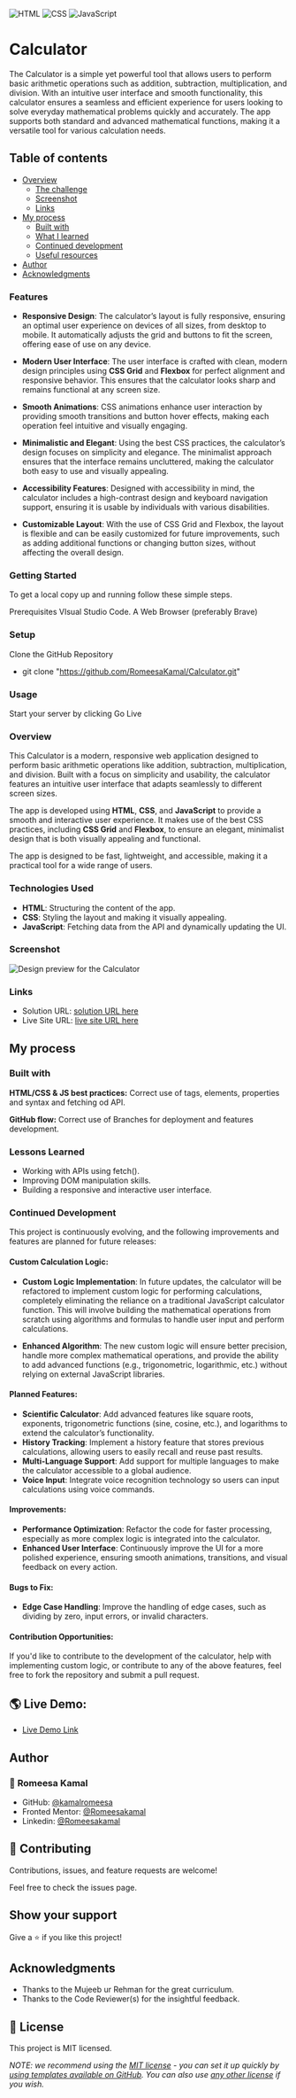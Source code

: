 ![HTML](https://img.shields.io/badge/-HTML-orange) ![CSS](https://img.shields.io/badge/-CSS-blue) ![JavaScript](https://img.shields.io/badge/-JavaScript-yellow)


# Calculator

The Calculator is a simple yet powerful tool that allows users to perform basic arithmetic operations such as addition, subtraction, multiplication, and division. With an intuitive user interface and smooth functionality, this calculator ensures a seamless and efficient experience for users looking to solve everyday mathematical problems quickly and accurately. The app supports both standard and advanced mathematical functions, making it a versatile tool for various calculation needs.

## Table of contents

- [Overview](#overview)
  - [The challenge](#the-challenge)
  - [Screenshot](#screenshot)
  - [Links](#links)
- [My process](#my-process)
  - [Built with](#built-with)
  - [What I learned](#what-i-learned)
  - [Continued development](#continued-development)
  - [Useful resources](#useful-resources)
- [Author](#author)
- [Acknowledgments](#acknowledgments)

### Features

- **Responsive Design**: The calculator’s layout is fully responsive, ensuring an optimal user experience on devices of all sizes, from desktop to mobile. It automatically adjusts the grid and buttons to fit the screen, offering ease of use on any device.
  
- **Modern User Interface**: The user interface is crafted with clean, modern design principles using **CSS Grid** and **Flexbox** for perfect alignment and responsive behavior. This ensures that the calculator looks sharp and remains functional at any screen size.
  
- **Smooth Animations**: CSS animations enhance user interaction by providing smooth transitions and button hover effects, making each operation feel intuitive and visually engaging.
    
- **Minimalistic and Elegant**: Using the best CSS practices, the calculator’s design focuses on simplicity and elegance. The minimalist approach ensures that the interface remains uncluttered, making the calculator both easy to use and visually appealing.
  
- **Accessibility Features**: Designed with accessibility in mind, the calculator includes a high-contrast design and keyboard navigation support, ensuring it is usable by individuals with various disabilities.
  
- **Customizable Layout**: With the use of CSS Grid and Flexbox, the layout is flexible and can be easily customized for future improvements, such as adding additional functions or changing button sizes, without affecting the overall design.

### Getting Started

To get a local copy up and running follow these simple steps.

Prerequisites
VIsual Studio Code.
A Web Browser (preferably Brave)

### Setup

Clone the GitHub Repository

- git clone "https://github.com/RomeesaKamal/Calculator.git"

### Usage

Start your server by clicking Go Live

### Overview

This Calculator is a modern, responsive web application designed to perform basic arithmetic operations like addition, subtraction, multiplication, and division. Built with a focus on simplicity and usability, the calculator features an intuitive user interface that adapts seamlessly to different screen sizes.

The app is developed using **HTML**, **CSS**, and **JavaScript** to provide a smooth and interactive user experience. It makes use of the best CSS practices, including **CSS Grid** and **Flexbox**, to ensure an elegant, minimalist design that is both visually appealing and functional.

The app is designed to be fast, lightweight, and accessible, making it a practical tool for a wide range of users.

### Technologies Used

- **HTML**: Structuring the content of the app.
- **CSS**: Styling the layout and making it visually appealing.
- **JavaScript**: Fetching data from the API and dynamically updating the UI.

### Screenshot

![Design preview for the Calculator](./calculator-design.png)

### Links

- Solution URL: [ solution URL here](https://github.com/RomeesaKamal/Calculator)
- Live Site URL: [ live site URL here](https://romeesakamal.github.io/Calculator/)

## My process

### Built with


**HTML/CSS & JS best practices:** Correct use of tags, elements, properties and syntax and fetching od API.

**GitHub flow:** Correct use of Branches for deployment and features development.

### Lessons Learned
- Working with APIs using fetch().
- Improving DOM manipulation skills.
- Building a responsive and interactive user interface.

### Continued Development

This project is continuously evolving, and the following improvements and features are planned for future releases:

#### Custom Calculation Logic:
- **Custom Logic Implementation**: In future updates, the calculator will be refactored to implement custom logic for performing calculations, completely eliminating the reliance on a traditional JavaScript calculator function. This will involve building the mathematical operations from scratch using algorithms and formulas to handle user input and perform calculations.
  
- **Enhanced Algorithm**: The new custom logic will ensure better precision, handle more complex mathematical operations, and provide the ability to add advanced functions (e.g., trigonometric, logarithmic, etc.) without relying on external JavaScript libraries.
  
#### Planned Features:
- **Scientific Calculator**: Add advanced features like square roots, exponents, trigonometric functions (sine, cosine, etc.), and logarithms to extend the calculator’s functionality.
- **History Tracking**: Implement a history feature that stores previous calculations, allowing users to easily recall and reuse past results.
- **Multi-Language Support**: Add support for multiple languages to make the calculator accessible to a global audience.
- **Voice Input**: Integrate voice recognition technology so users can input calculations using voice commands.
  
#### Improvements:
- **Performance Optimization**: Refactor the code for faster processing, especially as more complex logic is integrated into the calculator.
- **Enhanced User Interface**: Continuously improve the UI for a more polished experience, ensuring smooth animations, transitions, and visual feedback on every action.
  
#### Bugs to Fix:
- **Edge Case Handling**: Improve the handling of edge cases, such as dividing by zero, input errors, or invalid characters.
  
#### Contribution Opportunities:
If you'd like to contribute to the development of the calculator, help with implementing custom logic, or contribute to any of the above features, feel free to fork the repository and submit a pull request.


## 🌎 Live Demo:

- [Live Demo Link]( https://romeesakamal.github.io/Calculator/)

## Author

### 👤 **Romeesa Kamal**

- GitHub: [@kamalromeesa](https://github.com/RomeesaKamal/)
- Fronted Mentor: [@Romeesakamal](https://www.frontendmentor.io/profile/RomeesaKamal)
- Linkedin: [@Romeesakamal](https://www.linkedin.com/in/romeesa-kamal-7864b8342/)

## 🤝 Contributing

Contributions, issues, and feature requests are welcome!

Feel free to check the issues page.

## Show your support

Give a ⭐️ if you like this project!

## Acknowledgments

- Thanks to the Mujeeb ur Rehman for the great curriculum.
- Thanks to the Code Reviewer(s) for the insightful feedback.

## 📝 License

This project is MIT licensed.

_NOTE: we recommend using the [MIT license](https://choosealicense.com/licenses/mit/) - you can set it up quickly by [using templates available on GitHub](https://docs.github.com/en/communities/setting-up-your-project-for-healthy-contributions/adding-a-license-to-a-repository). You can also use [any other license](https://choosealicense.com/licenses/) if you wish._






